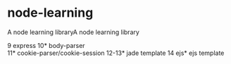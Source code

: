 # node-learning
A node learning libraryA node learning library

9   express 
10*  body-parser  
11*   cookie-parser/cookie-session
12-13*   jade template
14 ejs* ejs template